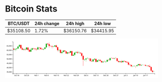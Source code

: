 # Bitcoin Stats

BTC/USDT|24h change|24h high|24h low|
|---|---|---|---|
|$35108.50|1.72%|$36150.76|$34415.95|

<img src="./chart.svg">
